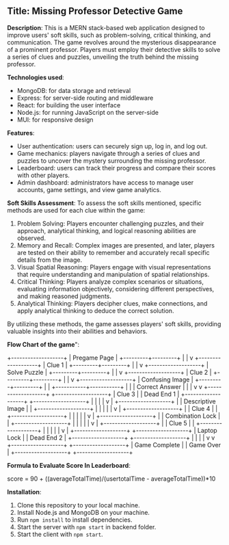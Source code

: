 ## Title: Missing Professor Detective Game

**Description**: This is a MERN stack-based web application designed to improve users' soft skills, such as problem-solving, critical thinking, and communication. The game revolves around the mysterious disappearance of a prominent professor. Players must employ their detective skills to solve a series of clues and puzzles, unveiling the truth behind the missing professor.

**Technologies used**:
- MongoDB: for data storage and retrieval
- Express: for server-side routing and middleware
- React: for building the user interface
- Node.js: for running JavaScript on the server-side
- MUI: for responsive design

**Features**:
- User authentication: users can securely sign up, log in, and log out.
- Game mechanics: players navigate through a series of clues and puzzles to uncover the mystery surrounding the missing professor.
- Leaderboard: users can track their progress and compare their scores with other players.
- Admin dashboard: administrators have access to manage user accounts, game settings, and view game analytics.

**Soft Skills Assessment**:
To assess the soft skills mentioned, specific methods are used for each clue within the game:

1.	Problem Solving: Players encounter challenging puzzles, and their approach, analytical thinking, and logical reasoning abilities are observed.
2.	Memory and Recall: Complex images are presented, and later, players are tested on their ability to remember and accurately recall specific details from the image.
3.	Visual Spatial Reasoning: Players engage with visual representations that require understanding and manipulation of spatial relationships.
4.	Critical Thinking: Players analyze complex scenarios or situations, evaluating information objectively, considering different perspectives, and making reasoned judgments.
5.	Analytical Thinking: Players decipher clues, make connections, and apply analytical thinking to deduce the correct solution.

By utilizing these methods, the game assesses players' soft skills, providing valuable insights into their abilities and behaviors.

**Flow Chart of the game**":

  +-------------------+
  |   Pregame Page    |
  +---------+---------+
            |
            |
            v
  +-------------------+
  |      Clue 1       |
  +---------+---------+
            |
            |
            v
   +-------------------+
   | Solve Puzzle      |
   +---------+---------+
             |
             |
             v
   +-------------------+
   |      Clue 2       |
   +---------+---------+
             |
             |
             v
    +-------------------+
    |  Confusing Image  |
    +---------+---------+
              |
              |
  +-----------+-----------+
  |                       |
  |      Correct Answer   |
  |                       |
  v                       v
+-------------------+   +-------------------+
|      Clue 3       |   |     Dead End 1    |
+-------------------+   +-------------------+
  |                       |
  |                       |
  v                       |
+-------------------+     |
| Descriptive Image |     |
+-------------------+     |
  |                       |
  |                       |
  v                       |
+-------------------+     |
|      Clue 4       |     |
+-------------------+     |
  |                       |
  |                       |
  v                       |
+-------------------+     |
|  Combination Lock |     |
+-------------------+     |
  |                       |
  |                       |
  v                       |
+-------------------+     |
|      Clue 5       |     |
+-------------------+     |
  |                       |
  |                       |
  v                       |
+-------------------+   +-------------------+
|   Laptop Lock     |   |     Dead End 2    |
+-------------------+   +-------------------+
  |                       |
  |                       |
  v                       v
+-------------------+   +-------------------+
|    Game Complete  |   |    Game Over      |
+-------------------+   +-------------------+


**Formula to Evaluate Score In Leaderboard**:

score = 90 + ((averageTotalTime)/(usertotalTime - averageTotalTime))*10

**Installation**:
1. Clone this repository to your local machine.
2. Install Node.js and MongoDB on your machine.
3. Run `npm install` to install dependencies.
4. Start the server with `npm start` in backend folder.
5. Start the client with `npm start`.
